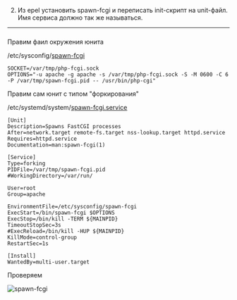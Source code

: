 2. Из epel установить spawn-fcgi и переписать init-скрипт на unit-файл. Имя сервиса должно так же называться.
---------------------------------------
#####
Правим фаил окружения юнита

/etc/sysconfig/[spawn-fcgi](https://github.com/kyourselfer/OTUS_LinuxAdmin201804/blob/master/lesson6_SystemD/SCRIPTS/spawn-fcgi/sysconfig_spawn)
```
SOCKET=/var/tmp/php-fcgi.sock
OPTIONS="-u apache -g apache -s /var/tmp/php-fcgi.sock -S -M 0600 -C 6 -P /var/tmp/spawn-fcgi.pid -- /usr/bin/php-cgi"
```

Правим сам юнит c типом "форкирования"

/etc/systemd/system/[spawn-fcgi.service](https://github.com/kyourselfer/OTUS_LinuxAdmin201804/blob/master/lesson6_SystemD/SCRIPTS/spawn-fcgi/spawn-fcgi.service)
```
[Unit]
Description=Spawns FastCGI processes
After=network.target remote-fs.target nss-lookup.target httpd.service
Requires=httpd.service
Documentation=man:spawn-fcgi(1)

[Service]
Type=forking
PIDFile=/var/tmp/spawn-fcgi.pid
#WorkingDirectory=/var/run/

User=root
Group=apache

EnvironmentFile=/etc/sysconfig/spawn-fcgi
ExecStart=/bin/spawn-fcgi $OPTIONS
ExecStop=/bin/kill -TERM ${MAINPID}
TimeoutStopSec=3s
#ExecReload=/bin/kill -HUP ${MAINPID}
KillMode=control-group
RestartSec=1s

[Install]
WantedBy=multi-user.target
```
Проверяем

![spawn-fcgi](https://github.com/kyourselfer/OTUS_LinuxAdmin201804/blob/master/lesson6_SystemD/SCRIPTS/spawn-fcgi/spawn-fcgi.gif)
